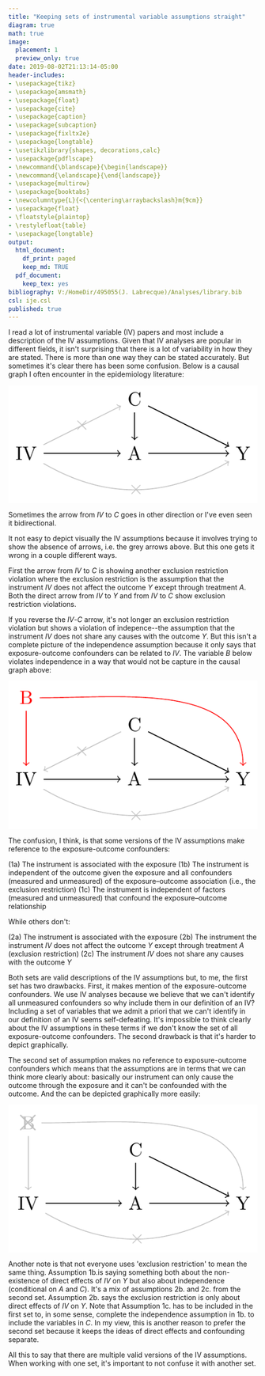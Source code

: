 ```yaml
---
title: "Keeping sets of instrumental variable assumptions straight"
diagram: true
math: true
image:
  placement: 1
  preview_only: true
date: 2019-08-02T21:13:14-05:00
header-includes:
- \usepackage{tikz}
- \usepackage{amsmath}
- \usepackage{float}
- \usepackage{cite}
- \usepackage{caption}
- \usepackage{subcaption}
- \usepackage{fixltx2e}
- \usepackage{longtable}
- \usetikzlibrary{shapes, decorations,calc}
- \usepackage{pdflscape}
- \newcommand{\blandscape}{\begin{landscape}}
- \newcommand{\elandscape}{\end{landscape}}
- \usepackage{multirow}
- \usepackage{booktabs}
- \newcolumntype{L}{<{\centering\arraybackslash}m{9cm}}
- \usepackage{float}
- \floatstyle{plaintop}
- \restylefloat{table}
- \usepackage{longtable}
output:
  html_document:
    df_print: paged
    keep_md: TRUE
  pdf_document:
    keep_tex: yes
bibliography: V:/HomeDir/495055(J. Labrecque)/Analyses/library.bib
csl: ije.csl
published: true
---
```


I read a lot of instrumental variable (IV) papers and most include a description of the IV assumptions. Given that IV analyses are popular in different fields, it isn't surprising that there is a lot of variability in how they are stated. There is more than one way they can be stated accurately. But sometimes it's clear there has been some confusion. Below is a causal graph I often encounter in the epidemiology literature:

<img src="unnamed-chunk-1-1.png" style="display: block; margin: auto;" />

Sometimes the arrow from $IV$ to $C$ goes in other direction or I've even seen it bidirectional.

It not easy to depict visually the IV assumptions because it involves trying to show the absence of arrows, i.e. the grey arrows above. But this one gets it wrong in a couple different ways.

First the arrow from $IV$ to $C$ is showing another exclusion restriction violation where the exclusion restriction is the assumption that the instrument $IV$ does not affect the outcome $Y$ except through treatment $A$. Both the direct arrow from $IV$ to $Y$ and from $IV$ to $C$ show exclusion restriction violations.

If you reverse the $IV$-$C$ arrow, it's not longer an exclusion restriction violation but shows a violation of indepence--the assumption that the instrument $IV$ does not share any causes with the outcome $Y$. But this isn't a complete picture of the independence assumption because it only says that exposure-outcome confounders can be related to $IV$. The variable $B$ below violates independence in a way that would not be capture in the causal graph above:  


<img src="unnamed-chunk-2-1.png" style="display: block; margin: auto;" />


The confusion, I think, is that some versions of the IV assumptions make reference to the exposure-outcome confounders:
  
  (1a) The instrument is associated with the exposure
  (1b) The instrument is independent of the outcome given the exposure and all confounders (measured and unmeasured) of the exposure–outcome association (i.e., the exclusion restriction)
  (1c) The instrument is independent of factors (measured and unmeasured) that confound the exposure–outcome relationship
  
While others don't:

  (2a) The instrument is associated with the exposure
  (2b) The instrument the instrument $IV$ does not affect the outcome $Y$ except through treatment $A$ (exclusion restriction)
  (2c) The instrument $IV$ does not share any causes with the outcome $Y$
  
Both sets are valid descriptions of the IV assumptions but, to me, the first set has two drawbacks. First, it makes mention of the exposure-outcome confounders. We use IV analyses because we believe that we can't identify all unmeasured confounders so why include them in our definition of an IV? Including a set of variables that we admit a priori that we can't identify in our definition of an IV seems self-defeating. It's impossible to think clearly about the IV assumptions in these terms if we don't know the set of all exposure-outcome confounders. The second drawback is that it's harder to depict graphically.

The second set of assumption makes no reference to exposure-outcome confounders which means that the assumptions are in terms that we can think more clearly about: basically our instrument can only cause the outcome through the exposure and it can't be confounded with the outcome. And the can be depicted graphically more easily:

<img src="unnamed-chunk-3-1.png" style="display: block; margin: auto;" />

Another note is that not everyone uses 'exclusion restriction' to mean the same thing. Assumption 1b.is saying something both about the non-existence of direct effects of $IV$ on $Y$ but also about independence (conditional on $A$ and $C$). It's a mix of assumptions 2b. and 2c. from the second set. Assumption 2b. says the exclusion restriction is only about direct effects of $IV$ on $Y$. Note that Assumption 1c. has to be included in the first set to, in some sense, complete the independence assumption in 1b. to include the variables in $C$. In my view, this is another reason to prefer the second set because it keeps the ideas of direct effects and confounding separate.

All this to say that there are multiple valid versions of the IV assumptions. When working with one set, it's important to not confuse it with another set. 


